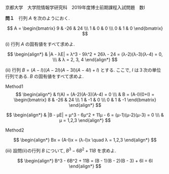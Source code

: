 京都大学　大学院情報学研究科　2019年度博士前期課程入試問題　数I

**問１**　行列 $A$ を次のようにおく.

$$
    A = \begin{bmatrix} 9 & -26 & 24 \\\ 1 & 0 & 0 \\\ 0 & 1 & 0 \end{bmatrix}
$$

(i) 行列 $A$ の固有値をすべて求めよ.

$$
    \begin{align*}
        & |A - λE| = λ^3 - 9λ^2 + 26λ - 24 = (λ-2)(λ-3)(λ-4) = 0, \\\
        & λ = 2, 3, 4
    \end{align*}
$$

(ii) 行列 $B = (A-I)((A-2I)(A-3I)(A-4I)+I)$ とする. ここで, $I$ は３次の単位行列である. $B$ の固有値をすべて求めよ.

Method1
$$
    \begin{align*}
        & f(A) = (A-2)(A-3)(A-4) = 0 \\\
        & B = (A-I)(0+I) = \begin{bmatrix} 8 & -26 & 24 \\\ 1 & -1 & 0 \\\ 0 & 1 & -1 \end{bmatrix}
    \end{align*}
$$

$$
    \begin{align*}
        & |B - μE| = μ^3 - 6μ^2 + 11μ - 6 = (μ-1)(μ-2)(μ-3) = 0 \\\
        & μ = 1,2,3
    \end{align*}
$$

Method2

$$
    \begin{align*}
        Bx = (A-I)x = (λ-I)x \quad λ = 1,2,3
    \end{align*}
$$

(iii) 設問(ii)の行列 $B$ について, $B^3-6B^2+11B$ を求めよ.

$$
    \begin{align*}
        B^3 - 6B^2 + 11B = (B - 1)(B - 2)(B - 3) + 6I = 6I
    \end{align*}
$$